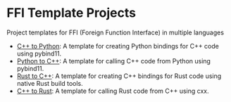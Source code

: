 # FFI Template Projects

Project templates for FFI (Foreign Function Interface) in multiple languages

- [C++ to Python](cpp-to-python/README.md): A template for creating Python bindings for C++ code using pybind11.
- [Python to C++](python-to-cpp/README.md): A template for calling C++ code from Python using pybind11.
- [Rust to C++](rust-to-cpp/README.md): A template for creating C++ bindings for Rust code using native Rust build tools.
- [C++ to Rust](cpp-to-rust/README.md): A template for calling Rust code from C++ using cxx.